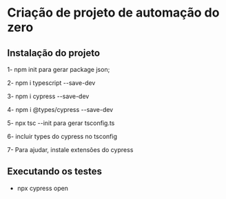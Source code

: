 # Criação de projeto de automação do zero

## Instalação do projeto

1- npm init para gerar package json;

2- npm i typescript --save-dev

3- npm i cypress --save-dev

4- npm i @types/cypress --save-dev

5- npx tsc --init para gerar tsconfig.ts

6- incluir types do cypress no tsconfig

7- Para ajudar, instale extensões do cypress

## Executando os testes

- npx cypress open